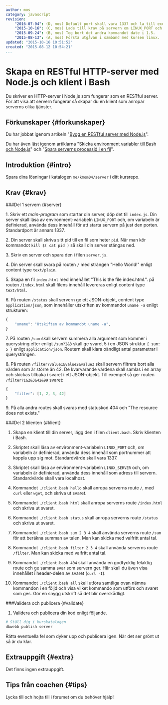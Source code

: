 ```yaml
---
author: mos
category: javascript
revision:
    "2016-07-04": (D, mos) Default port skall vara 1337 och la till exempel om hur servern dödas med pid.
    "2015-10-16": (C, mos) Lade till krav på servern om LINUX_PORT och klienten om LINUX_PORT + LINUX_SERVER samt krav om att servern skall skriva sitt pid till fil.
    "2015-09-24": (B, mos) Tog bort det andra kommandot date i 1.5.
    "2015-08-13": (A, mos) Första utgåvan i samband med kursen linux.
updated: "2015-10-16 10:51:52"
created: "2015-08-12 10:54:21"
...
```

Skapa en RESTful HTTP-server med Node.js och klient i Bash
==================================

Du skriver en HTTP-server i Node.js som fungerar som en RESTful server. För att visa att servern fungerar så skapar du en klient som anropar serverns olika tjänster.

<!--more-->



Förkunskaper {#forkunskaper}
-----------------------

Du har jobbat igenom artikeln "[Bygg en RESTful server med Node.js](kunskap/bygg-en-restful-server-med-node-js)".

Du har även läst igenom artiklarna "[Skicka environment variabler till Bash och Node.js](kunskap/skicka-environment-variabler-till-bash-och-node-js)" och "[Spara serverns processid i en fil](kunskap/spara-serverns-processid-i-en-fil)".



Introduktion {#intro}
-----------------------

Spara dina lösningar i katalogen `me/kmom04/server` i ditt kursrepo.



Krav {#krav}
-----------------------



###Del 1 servern {#server}

1\. Skriv ett *main-program* som startar din server, döp det till `index.js`. Din server skall läsa av environment-variabeln `LINUX_PORT` och, om variabeln är definierad, använda dess innehåll för att starta servern på just den porten. Standardport är annars 1337.

2\. Din server skall skriva sitt pid till en fil som heter `pid`. När man kör kommandot `kill $( cat pid )` så skall din server stängas ned.

3\. Skriv en server och spara den i filen `server.js`.

4\. Din server skall svara på routen `/` med strängen "Hello World!" enligt content type `text/plain`.

5\. Skapa en fil `index.html` med innehållet "This is the file index.html.". på routen `/index.html` skall filens innehåll levereras enligt content type `text/html`.

6\. På routen `/status` skall servern ge ett JSON-objekt, content type `application/json`, som innehåller utskriften av kommandot `uname -a` enligt strukturen:

```javascript
{
    "uname": "Utskiften av kommandot uname -a",
}
``` 

7\. På routen `/sum` skall servern summera alla argument som kommer i querystring efter enligt `/sum?2&3` skall ge svaret 5 i en JSON struktur `{ sum: 5 }` enligt `application/json`. Routern skall klara oändligt antal parametrar i querystringen.  

8\. På routen `/filter?value1&value2&value3` skall servern filtrera bort alla värden som är större än 42. De kvarvarande värdena skall samlas i en array och skickas tillbaka i svaret i ett JSON-objekt. Till exempel så ger routen `/filter?1&2&3&42&99` svaret:

```javascript
{
    "filter": [1, 2, 3, 42]
}
``` 

9\. På alla andra routes skall svaras med statuskod 404 och "The resource does not exists."



###Del 2 klienten {#klient}

1. Skapa en klient till din server, lägg den i filen `client.bash`. Skriv klienten i Bash. 

1. Skriptet skall läsa av environment-variabeln `LINUX_PORT` och, om variabeln är definierad, använda dess innehåll som portnummer att koppla upp sig mot. Standardvärde skall vara 1337.

1. Skriptet skall läsa av environment-variabeln `LINUX_SERVER` och, om variabeln är definierad, använda dess innehåll som adress till servern. Standardvärde skall vara localhost.

1. Kommandot `./client.bash hello` skall anropa serverns route `/`, med `curl` eller `wget`, och skriva ut svaret.

1. Kommandot `./client.bash html` skall anropa serverns route `/index.html` och skriva ut svaret.

1. Kommandot `./client.bash status` skall anropa serverns route `/status` och skriva ut svaret.

1. Kommandot `./client.bash sum 2 3 4` skall använda serverns route `/sum` för att beräkna summan av talen. Man kan skicka med valfritt antal tal.

1. Kommandot `./client.bash filter 2 3 4` skall använda serverns route `/filter`. Man kan skicka med valfritt antal tal.

1. Kommandot `./client.bash 404` skall använda en godtycklig felaktig route och ge samma svar som servern ger. Här skall du även visa innehållet i header-delen av svaret (`curl -I`).

1. Kommandot `./client.bash all` skall utföra samtliga ovan nämna kommandon i en följd och visa vilket kommando som utförs och svaret som ges. Gör en snygg utskrift så det blir överskådligt.



###Validera och publicera {#validate}

1. Validera och publicera din kod enligt följande.

```bash
# Ställ dig i kurskatalogen
dbwebb publish server
```

Rätta eventuella fel som dyker upp och publicera igen. När det ser grönt ut så är du klar. 



Extrauppgift {#extra}
-----------------------

Det finns ingen extrauppgift.



Tips från coachen {#tips}
-----------------------

Lycka till och hojta till i forumet om du behöver hjälp!
